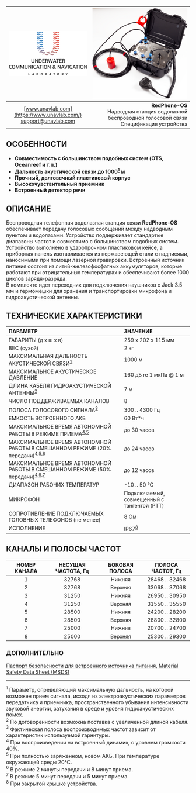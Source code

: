 <div style="page-break-after: always;"></div>

| ![logo](/documentation/sm_logo.png) | ![logo](/documentation/redphone_os.png) |
| :---: | ---: |
| [www.unavlab.com](https://www.unavlab.com/) <br/> [support@unavlab.com](mailto:support@unavlab.com) | **RedPhone-OS** <br/> Надводная станция водолазной беспроводной голосовой связи <br/> Спецификация устройства |

## ОСОБЕННОСТИ

* **Совместимость с большинством подобных систем (OTS, Oceanreef и т.п.)**
* **Дальность акустической связи до 1000<sup>[1](#footnote1)</sup> м**
* **Прочный, долговечный пластиковый корпус**
* **Высокочувствительный приемник**
* **Встроенный детектор речи**

## ОПИСАНИЕ

Беспроводная телефонная водолазная станция связи **RedPhone-OS** обеспечивает передачу голосовых сообщений между надводным пунктом и водолазами. 
Устройство поддерживает стандартые диапазоны частот и совместимо с большинством подобных систем. Устройство выполнено в ударопрочном 
пластиковом кейсе, а приборная панель изотавливается из нержавеющей стали с надписями, наносимыми при помощи лазерной гравировки. 
Встроенный источник питания состоит из литий-железофосфатных аккумуляторов, которые работают при отрицательных температурах
и обеспечивают более 1000 циклов зарядя-разряда.  
В комплекте идет переходник для подключения наушников с Jack 3.5 мм и гермомешки для хранения и транспортировки микрофона и гидроакустической антенны.
  
<div style="page-break-after: always;"></div>

## ТЕХНИЧЕСКИЕ ХАРАКТЕРИСТИКИ

| ПАРАМЕТР | ЗНАЧЕНИЕ |
| :--- | :--- |
| ГАБАРИТЫ (д х ш х в)| 259 x 202 x 115 мм |
| ВЕС (сухой) | 2 кг |
| МАКСИМАЛЬНАЯ ДАЛЬНОСТЬ АКУСТИЧЕСКОЙ СВЯЗИ<sup>[1](#footnote1)</sup> | 1000 м |
| МАКСИМАЛЬНОЕ АКУСТИЧЕСКОЕ ДАВЛЕНИЕ | 160 дБ re 1 мкПа @ 1 м |
| ДЛИНА КАБЕЛЯ ГИДРОАКУСТИЧЕСКОЙ АНТЕННЫ<sup>[2](#footnote2)</sup> | 7 м |
| ЧИСЛО ПОДДЕРЖИВАЕМЫХ КАНАЛОВ | 8 |
| ПОЛОСА ГОЛОСОВОГО СИГНАЛА<sup>[3](#footnote3)</sup> | 300 .. 4300 Гц |
| ЕМКОСТЬ ВСТРОЕННОГО АКБ | 60 Вт\*ч | 
| МАКСИМАЛЬНОЕ ВРЕМЯ АВТОНОМНОЙ РАБОТЫ В РЕЖИМЕ ПРИЕМА<sup>[4](#footnote4),[5](#footnote5)</sup> | до 30 часов |
| МАКСИМАЛЬНОЕ ВРЕМЯ АВТОНОМНОЙ РАБОТЫ В СМЕШАННОМ РЕЖИМЕ (20% передачи)<sup>[4](#footnote4),[5](#footnote5),[6](#footnote6)</sup> | до 24 часов |
| МАКСИМАЛЬНОЕ ВРЕМЯ АВТОНОМНОЙ РАБОТЫ В СМЕШАННОМ РЕЖИМЕ (50% передачи)<sup>[4](#footnote4),[5](#footnote5),[7](#footnote7)</sup> | до 12 часов |
| ДИАПАЗОН РАБОЧИХ ТЕМПЕРАТУР | -10 .. 50 °С |
| МИКРОФОН | Подключаемый, совмещенный с тангентой (PTT) |
| СОПРОТИВЛЕНИЕ ПОДКЛЮЧАЕМЫХ ГОЛОВНЫХ ТЕЛЕФОНОВ (не менее) | 8 Ом |
| ИСПОЛНЕНИЕ | IP67<sup>[8](#footnote8)</sup> |

<div style="page-break-after: always;"></div>

## КАНАЛЫ И ПОЛОСЫ ЧАСТОТ

| НОМЕР КАНАЛА | НЕСУЩАЯ ЧАСТОТА, Гц | БОКОВАЯ ПОЛОСА | ПОЛОСА ЧАСТОТ, Гц |
| :---: | :---: | :---: | :---: |
| 1 | 32768 | Нижняя | 28468 .. 32468 |
| 2 | 32768 | Верхняя | 33068 .. 37068 |
| 3 | 31250 | Нижняя | 26950 .. 30950 |
| 4 | 31250 | Верхняя | 31550 .. 35550 |
| 5 | 28500 | Нижняя | 24200 .. 28200 |
| 6 | 28500 | Верхняя | 28800 .. 32800 |
| 7 | 25000 | Нижняя | 20700 .. 24700 |
| 8 | 25000 | Верхняя | 25300 .. 29300 |

### ДОПОЛНИТЕЛЬНО

[Паспорт безопасности для встроенного источника питания, Material Safety Data Sheet (MSDS)](/documentation/MSDS_BATLINK_LiFePO4_ru.pdf)  

________________
<a name="footnote1"><sup>1</sup></a> Параметр, определяющий максимальную дальность, на которой возможен прием сигнала, исходя из электроакустических параметров передатчика и приемника, пространственного убывания интенсивности звуковой энергии, затухания в среде и уровня гидроакустических помех.  
<a name="footnote2"><sup>2</sup></a> По договоренности возможна поставка с увеличенной длиной кабеля.  
<a name="footnote3"><sup>3</sup></a> Фактическая полоса воспроизводимых частот зависит от характеристик используемой гарнитуры.  
<a name="footnote4"><sup>4</sup></a> При воспроизведении на встроенный динамик, с уровнем громкости 40%.  
<a name="footnote5"><sup>5</sup></a> При полностью заряженном, новом АКБ. При температуре окружающей среды 20°С.  
<a name="footnote6"><sup>6</sup></a> В режиме 2 минуты передачи и 8 минут приема.  
<a name="footnote7"><sup>7</sup></a> В режиме 5 минут передачи и 5 минут приема.  
<a name="footnote8"><sup>8</sup></a> При закрытой крышке устройства.  

<div style="page-break-after: always;"></div>
